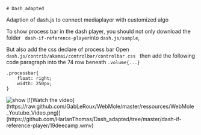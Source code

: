     # Dash_adapted
Adaption of dash.js to connect mediaplayer with customized algo

To show process bar in the dash player,
    you should not only download the folder ``` dash-if-reference-player```into ```dash.js/sample```,
    
But also add the css declare of process bar 
Open ```dash.js/contrib/akamai/controlbar/controlbar.css ``` then add the following code paragraph into the 74 row beneath ```.volume{...}```

```
.processbar{
    float: right;
    width: 250px;
}
```


<img src="https://github.com/HarlanThomas/Dash_adapted/tree/master/dash-if-reference-player/19deecamp.wmv" alt="show" />
[![Watch the video](https://raw.github.com/GabLeRoux/WebMole/master/ressources/WebMole_Youtube_Video.png)](https://github.com/HarlanThomas/Dash_adapted/tree/master/dash-if-reference-player/19deecamp.wmv)

